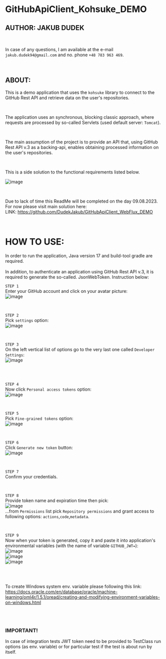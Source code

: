 # GitHubApiClient_Kohsuke_DEMO

## AUTHOR: JAKUB DUDEK

<br>

In case of any questions, I am available at the e-mail `jakub.dudek94@gmail.com` and no. phone `+48 783 963 469`.

<br>

## ABOUT:
This is a demo application that uses the `kohsuke` library to connect to the GitHub Rest API and retrieve data on the user's repositories.

<br>

The application uses an synchronous, blocking classic approach, where requests are processed by so-called Servlets (used default server: `Tomcat`).

<br>

The main assumption of the project is to provide an API that, using GitHub Rest API v.3 as a backing-api, enables obtaining processed information on the user's repositories.

<br>

This is a side solution to the functional requirements listed below.

![image](https://github.com/DudekJakub/GitHubApiClient_Kohsuke_DEMO/assets/90628819/1e64b04e-ec24-4649-8ffa-a6f525f39b0b)

<br>

Due to lack of time this ReadMe will be completed on the day 09.08.2023.
<br>
For now please visit main solution here:
<br>
LINK: https://github.com/DudekJakub/GitHubApiClient_WebFlux_DEMO

<br>

# HOW TO USE:

In order to run the application, Java version 17 and build-tool gradle are required.
<br><br>
In addition, to authenticate an application using GitHub Rest API v.3, it is required to generate the so-called. JsonWebToken. Instruction below:

`STEP 1`
<br>
Enter your GitHub account and click on your avatar picture:
<br>
![image](https://github.com/DudekJakub/GitHubApiClient_WebFlux_DEMO/assets/90628819/89b03ce7-bde1-4dfb-9862-dd979fdebba0)

<br>

`STEP 2`
<br>
Pick `settings` option:
<br>
![image](https://github.com/DudekJakub/GitHubApiClient_WebFlux_DEMO/assets/90628819/b9ada165-8ea3-4948-86be-9d4d79e6c551)

<br>

`STEP 3`
<br>
On the left vertical list of options go to the very last one called `Developer Settings`:
<br>
![image](https://github.com/DudekJakub/GitHubApiClient_WebFlux_DEMO/assets/90628819/09a5b98f-fc3c-447a-9404-2e419946a20e)

<br><br>

`STEP 4`
<br>
Now click `Personal access tokens` option:
<br>
![image](https://github.com/DudekJakub/GitHubApiClient_WebFlux_DEMO/assets/90628819/d58eb11d-e20e-4673-a100-152e64f0481c)

<br>

`STEP 5`
<br>
Pick `Fine-grained tokens` option:
<br>
![image](https://github.com/DudekJakub/GitHubApiClient_WebFlux_DEMO/assets/90628819/eb7c2cd4-789e-4fdc-9b1e-7a2632754444)

<br>

`STEP 6`
<br>
Click `Generate new token` button:
<br>
![image](https://github.com/DudekJakub/GitHubApiClient_WebFlux_DEMO/assets/90628819/f7a38f21-6080-45d3-8273-aa2b9e5578bc)

<br>

`STEP 7`
<br>
Confirm your credentials.

<br>

`STEP 8`
<br>
Provide token name and expiration time then pick:
<br>
![image](https://github.com/DudekJakub/GitHubApiClient_WebFlux_DEMO/assets/90628819/19c92556-3272-498b-9e2e-98be9c13b583)
<br>
...from `Permissions` list pick `Repository permissions` and grant access to following options: `actions`,`code`,`metadata`.

<br>

`STEP 9`
<br>
Now when your token is generated, copy it and paste it into application's environmental variables (with the name of variable `GITHUB_JWT=`):
<br>
![image](https://github.com/DudekJakub/GitHubApiClient_WebFlux_DEMO/assets/90628819/58fdc23f-83a8-4bc2-abf3-1cd7127a3d13)
<br>
![image](https://github.com/DudekJakub/GitHubApiClient_WebFlux_DEMO/assets/90628819/e65ec081-47ba-4a84-a1d3-27157c05e445)
<br>
![image](https://github.com/DudekJakub/GitHubApiClient_WebFlux_DEMO/assets/90628819/efeb35b5-a018-48ec-950e-74089e877397)

<br><br>

To create Windows system env. variable please following this link: 
<br>
https://docs.oracle.com/en/database/oracle/machine-learning/oml4r/1.5.1/oread/creating-and-modifying-environment-variables-on-windows.html

<br><br>

### IMPORTANT!
In case of integration tests JWT token need to be provided to TestClass run options (as env. variable) or for particular test if the test is about run by itself.
